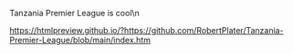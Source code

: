 Tanzania Premier League is cool\n<br>

https://htmlpreview.github.io/?https://github.com/RobertPlater/Tanzania-Premier-League/blob/main/index.htm
